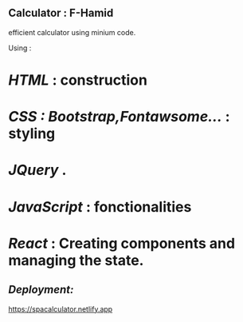 ## Calculator : F-Hamid

efficient calculator using minium code.

Using :

# _HTML_ : construction

# _CSS : Bootstrap,Fontawsome..._ : styling

# _JQuery_ .

# _JavaScript_ : fonctionalities

# _React_ : Creating components and managing the state.

## _Deployment:_

[https://spacalculator.netlify.app ](https://spayoutube-search.netlify.app)
